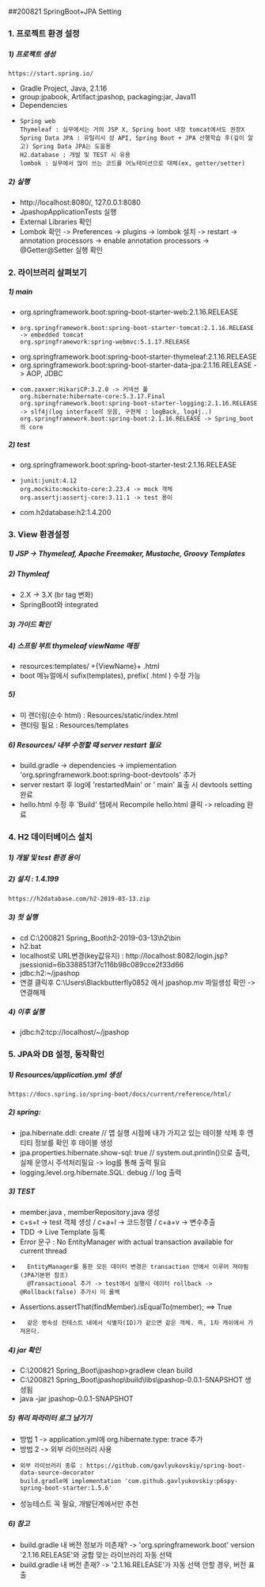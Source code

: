 ##200821 SpringBoot+JPA Setting

### 1. 프로젝트 환경 설정
##### 1) 프로젝트 생성 
    https://start.spring.io/ 
* Gradle Project, Java, 2.1.16 
* group:jpabook, Artifact:jpashop, packaging:jar, Java11
* Dependencies
*     Spring web
      Thymeleaf : 실무에서는 거의 JSP X, Spring boot 내장 tomcat에서도 권장X
      Spring Data JPA : 유틸리시 성 API, Spring Boot + JPA 선행학습 후(깊이 알고) Spring Data JPA는 도움용
      H2.database : 개발 및 TEST 시 유용
      lombok : 실무에서 많이 쓰는 코드를 어노테이션으로 대체(ex, getter/setter)

##### 2) 실행
* http://localhost:8080/,  127.0.0.1:8080
* JpashopApplicationTests 실행
* External Libraries 확인
* Lombok 확인 -> Preferences -> plugins -> lombok 설치 -> restart -> annotation processors -> enable annotation processors -> @Getter@Setter 실행 확인

### 2. 라이브러리 살펴보기
##### 1) main
* org.springframework.boot:spring-boot-starter-web:2.1.16.RELEASE
*     org.springframework.boot:spring-boot-starter-tomcat:2.1.16.RELEASE -> embedded tomcat
      org.springframework:spring-webmvc:5.1.17.RELEASE
* org.springframework.boot:spring-boot-starter-thymeleaf:2.1.16.RELEASE
* org.springframework.boot:spring-boot-starter-data-jpa:2.1.16.RELEASE -> AOP, JDBC
*     com.zaxxer:HikariCP:3.2.0 -> 커넥션 풀
      org.hibernate:hibernate-core:5.3.17.Final
      org.springframework.boot:spring-boot-starter-logging:2.1.16.RELEASE -> slf4j(log interface의 모음, 구현체 : logBack, log4j..)
      org.springframework.boot:spring-boot:2.1.16.RELEASE -> Spring_boot의 core
##### 2) test
* org.springframework.boot:spring-boot-starter-test:2.1.16.RELEASE
*     junit:junit:4.12
      org.mockito:mockito-core:2.23.4 -> mock 객체
      org.assertj:assertj-core:3.11.1 -> test 용이
* com.h2database:h2:1.4.200

### 3. View 환경설정
##### 1) JSP -> Thymeleaf, Apache Freemaker, Mustache, Groovy Templates
##### 2) Thymleaf
* 2.X -> 3.X (br tag 변화)
* SpringBoot와 integrated
##### 3) 가이드 확인
##### 4) 스프링 부트 thymeleaf viewName 매핑 
* resources:templates/ +{ViewName}+ .html 
* boot 메뉴얼에서 sufix(templates), prefix( .html ) 수정 가능
##### 5) 
* 미 랜더링(순수 html) :  Resources/static/index.html  
* 랜더링 필요 : Resources/templates
##### 6) Resources/ 내부 수정할 때 server restart 필요
* build.gradle -> dependencies -> implementation 'org.springframework.boot:spring-boot-devtools' 추가
* server restart 후 log에 'restartedMain' or '           main' 표출 시 devtools setting 완료
* hello.html 수정 후 'Build' 탭에서 Recompile hello.html 클릭 -> reloading 완료

### 4. H2 데이터베이스 설치
##### 1) 개발 및 test 환경 용이
##### 2) 설치 : 1.4.199 
    https://h2database.com/h2-2019-03-13.zip
##### 3) 첫 실행
* cd C:\200821 Spring_Boot\h2-2019-03-13\h2\bin
* h2.bat
* localhost로 URL변경(key값유지) : http://localhost:8082/login.jsp?jsessionid=6b3388513f7c116b98c089cce2f33d66
* jdbc:h2:~/jpashop 
* 연결 클릭후 C:\Users\Blackbutterfly0852 에서 jpashop.mv 파일생성 확인 -> 연결해제
##### 4) 이후 실행
* jdbc:h2:tcp://localhost/~/jpashop

### 5. JPA와 DB 설정, 동작확인
##### 1) Resources/application.yml 생성 
    https://docs.spring.io/spring-boot/docs/current/reference/html/
##### 2) spring:
* jpa.hibernate.ddl: create // 앱 실행 시점에 내가 가지고 있는 테이블 삭제 후 엔티티 정보를 확인 후 테이블 생성
* jpa.properties.hibernate.show-sql: true // system.out.println()으로 출력, 실제 운영시 주석처리필요 -> log를 통해 출력 필요
* logging.level.org.hibernate.SQL: debug // log 출력

##### 3) TEST
* member.java , memberRepository.java 생성
* c+s+t -> test 객체 생성 / c+a+l -> 코드정렬 / c+a+v -> 변수추출
* TDD -> Live Template 등록 	
* Error 문구 :  No EntityManager with actual transaction available for current thread
*       EntityManager를 통한 모든 데이터 변경은 transaction 안에서 이루어 져야됨 (JPA기본편 참조)
        @Transactional 추가 -> test에서 실행시 데이터 rollback -> @Rollback(false) 추가시 미 롤백
* Assertions.assertThat(findMember).isEqualTo(member); ==> True 
*       같은 영속성 컨테스트 내에서 식별자(ID)가 같으면 같은 객체. 즉, 1차 캐쉬에서 가져온다.

##### 4) jar 확인
* C:\200821 Spring_Boot\jpashop>gradlew clean build
* C:\200821 Spring_Boot\jpashop\build\libs\jpashop-0.0.1-SNAPSHOT 생성됨
* java -jar jpashop-0.0.1-SNAPSHOT

##### 5) 쿼리 파라미터 로그 남기기
* 방법 1 -> application.yml에 org.hibernate.type: trace 추가
* 방법 2 -> 외부 라이브러리 사용
*     외부 라이브러리 종류 : https://github.com/gavlyukovskiy/spring-boot-data-source-decorator
      build.gradle에 implementation 'com.github.gavlyukovskiy:p6spy-spring-boot-starter:1.5.6'
* 성능테스트 꼭 필요, 개발단계에서만 추천

##### 6) 참고
* build.gradle 내 버전 정보가 미존재? -> 'org.springframework.boot' version '2.1.16.RELEASE'와 궁합 맞는 라이브러리 자동 선택
* build.gradle 내 버전 존재? -> '2.1.16.RELEASE'가 자동 선택 안할 경우, 버전 표출